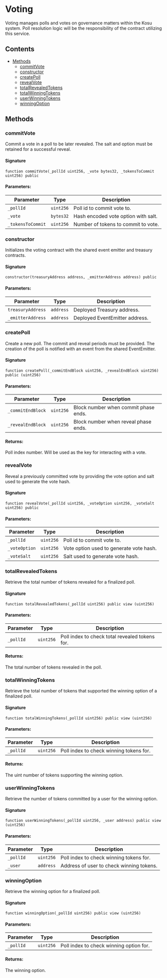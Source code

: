 # Voting

Voting manages polls and votes on governance matters within the Kosu system. Poll resolution logic will be the responsibility of the contract utilizing this service.

## Contents

-   [Methods](undefined)
    -   [commitVote](#commitvote)
    -   [constructor](#constructor)
    -   [createPoll](#createpoll)
    -   [revealVote](#revealvote)
    -   [totalRevealedTokens](#totalrevealedtokens)
    -   [totalWinningTokens](#totalwinningtokens)
    -   [userWinningTokens](#userwinningtokens)
    -   [winningOption](#winningoption)

## Methods

### commitVote

Commit a vote in a poll to be later revealed. The salt and option must be retained for a successful reveal.

#### Signature

```solidity
function commitVote(_pollId uint256, _vote bytes32, _tokensToCommit uint256) public
```

#### Parameters:

| Parameter         | Type      | Description                         |
| ----------------- | --------- | ----------------------------------- |
| `_pollId`         | `uint256` | Poll id to commit vote to.          |
| `_vote`           | `bytes32` | Hash encoded vote option with salt. |
| `_tokensToCommit` | `uint256` | Number of tokens to commit to vote. |

### constructor

Initializes the voting contract with the shared event emitter and treasury contracts.

#### Signature

```solidity
constructor(treasuryAddress address, _emitterAddress address) public
```

#### Parameters:

| Parameter         | Type      | Description                    |
| ----------------- | --------- | ------------------------------ |
| `treasuryAddress` | `address` | Deployed Treasury address.     |
| `_emitterAddress` | `address` | Deployed EventEmitter address. |

### createPoll

Create a new poll. The commit and reveal periods must be provided. The creation of the poll is notified with an event from the shared EventEmitter.

#### Signature

```solidity
function createPoll(_commitEndBlock uint256, _revealEndBlock uint256) public (uint256)
```

#### Parameters:

| Parameter         | Type      | Description                          |
| ----------------- | --------- | ------------------------------------ |
| `_commitEndBlock` | `uint256` | Block number when commit phase ends. |
| `_revealEndBlock` | `uint256` | Block number when reveal phase ends. |

#### Returns:

Poll index number. Will be used as the key for interacting with a vote.

### revealVote

Reveal a previously committed vote by providing the vote option and salt used to generate the vote hash.

#### Signature

```solidity
function revealVote(_pollId uint256, _voteOption uint256, _voteSalt uint256) public
```

#### Parameters:

| Parameter     | Type      | Description                             |
| ------------- | --------- | --------------------------------------- |
| `_pollId`     | `uint256` | Poll id to commit vote to.              |
| `_voteOption` | `uint256` | Vote option used to generate vote hash. |
| `_voteSalt`   | `uint256` | Salt used to generate vote hash.        |

### totalRevealedTokens

Retrieve the total number of tokens revealed for a finalized poll.

#### Signature

```solidity
function totalRevealedTokens(_pollId uint256) public view (uint256)
```

#### Parameters:

| Parameter | Type      | Description                                    |
| --------- | --------- | ---------------------------------------------- |
| `_pollId` | `uint256` | Poll index to check total revealed tokens for. |

#### Returns:

The total number of tokens revealed in the poll.

### totalWinningTokens

Retrieve the total number of tokens that supported the winning option of a finalized poll.

#### Signature

```solidity
function totalWinningTokens(_pollId uint256) public view (uint256)
```

#### Parameters:

| Parameter | Type      | Description                             |
| --------- | --------- | --------------------------------------- |
| `_pollId` | `uint256` | Poll index to check winning tokens for. |

#### Returns:

The uint number of tokens supporting the winning option.

### userWinningTokens

Retrieve the number of tokens committed by a user for the winning option.

#### Signature

```solidity
function userWinningTokens(_pollId uint256, _user address) public view (uint256)
```

#### Parameters:

| Parameter | Type      | Description                              |
| --------- | --------- | ---------------------------------------- |
| `_pollId` | `uint256` | Poll index to check winning tokens for.  |
| `_user`   | `address` | Address of user to check winning tokens. |

### winningOption

Retrieve the winning option for a finalized poll.

#### Signature

```solidity
function winningOption(_pollId uint256) public view (uint256)
```

#### Parameters:

| Parameter | Type      | Description                             |
| --------- | --------- | --------------------------------------- |
| `_pollId` | `uint256` | Poll index to check winning option for. |

#### Returns:

The winning option.
